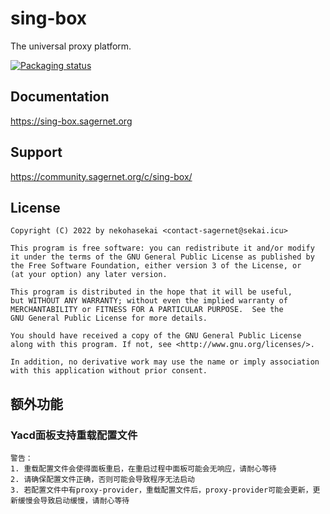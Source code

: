 # sing-box

The universal proxy platform.

[![Packaging status](https://repology.org/badge/vertical-allrepos/sing-box.svg)](https://repology.org/project/sing-box/versions)

## Documentation

https://sing-box.sagernet.org

## Support

https://community.sagernet.org/c/sing-box/

## License

```
Copyright (C) 2022 by nekohasekai <contact-sagernet@sekai.icu>

This program is free software: you can redistribute it and/or modify
it under the terms of the GNU General Public License as published by
the Free Software Foundation, either version 3 of the License, or
(at your option) any later version.

This program is distributed in the hope that it will be useful,
but WITHOUT ANY WARRANTY; without even the implied warranty of
MERCHANTABILITY or FITNESS FOR A PARTICULAR PURPOSE.  See the
GNU General Public License for more details.

You should have received a copy of the GNU General Public License
along with this program. If not, see <http://www.gnu.org/licenses/>.

In addition, no derivative work may use the name or imply association
with this application without prior consent.
```

## 额外功能

### Yacd面板支持重载配置文件

```
警告：
1. 重载配置文件会使得面板重启，在重启过程中面板可能会无响应，请耐心等待
2. 请确保配置文件正确，否则可能会导致程序无法启动
3. 若配置文件中有proxy-provider，重载配置文件后，proxy-provider可能会更新，更新缓慢会导致启动缓慢，请耐心等待
```
